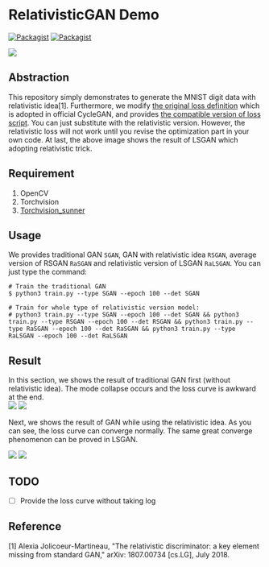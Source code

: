 # RelativisticGAN Demo

[![Packagist](https://img.shields.io/badge/Pytorch-0.4.0-red.svg)]()
[![Packagist](https://img.shields.io/badge/Python-3.5.2-blue.svg)]()

![](https://github.com/SunnerLi/RelativiticGAN_Demo/blob/master/image/render_result/RaLSGAN_result_50_epoch.gif)

Abstraction
---
This repository simply demonstrates to generate the MNIST digit data with relativistic idea[1]. Furthermore, we modify [the original loss definition](https://github.com/junyanz/pytorch-CycleGAN-and-pix2pix/blob/master/models/networks.py) which is adopted in official CycleGAN, and provides [the compatible version of loss script](https://github.com/SunnerLi/RelativiticGAN_Demo/blob/master/loss.py). You can just substitute with the relativistic version. However, the relativistic loss will not work until you revise the optimization part in your own code. At last, the above image shows the result of LSGAN which adopting relativistic trick.      

Requirement
---
1. OpenCV
2. Torchvision
3. [Torchvision_sunner](https://github.com/SunnerLi/Torchvision_sunner)

Usage
---
We provides traditional GAN `SGAN`, GAN with relativistic idea `RSGAN`, average version of RSGAN `RaSGAN` and relativistic version of LSGAN `RaLSGAN`. You can just type the command:
```
# Train the traditional GAN
$ python3 train.py --type SGAN --epoch 100 --det SGAN

# Train for whole type of relativistic version model:
# python3 train.py --type SGAN --epoch 100 --det SGAN && python3 train.py --type RSGAN --epoch 100 --det RSGAN && python3 train.py --type RaSGAN --epoch 100 --det RaSGAN && python3 train.py --type RaLSGAN --epoch 100 --det RaLSGAN
```

Result
---
In this section, we shows the result of traditional GAN first (without relativistic idea). The mode collapse occurs and the loss curve is awkward at the end.    
![](https://github.com/SunnerLi/RelativiticGAN_Demo/blob/master/image/render_result/SGAN_result_50_epoch.gif)
![](https://github.com/SunnerLi/RelativiticGAN_Demo/blob/master/image/loss_curve/RaLSGAN_loss_curve_50_epoch.png)
 
Next, we shows the result of GAN while using the relativistic idea. As you can see, the loss curve can converge normally. The same great converge phenomenon can be proved in LSGAN.    

![](https://github.com/SunnerLi/RelativiticGAN_Demo/blob/master/image/render_result/RSGAN_result_50_epoch.gif)
![](https://github.com/SunnerLi/RelativiticGAN_Demo/blob/master/image/loss_curve/RSGAN_loss_curve_50_epoch.png)

TODO
---
- [ ] Provide the loss curve without taking log

Reference
---
[1]  Alexia Jolicoeur-Martineau, "The relativistic discriminator: a key element missing from standard GAN," arXiv: 1807.00734 [cs.LG], July 2018.